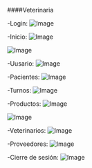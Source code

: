 ####Veterinaria

-Login:
![Image](https://github.com/user-attachments/assets/1e186478-a2ff-4fe8-a3b5-3d23d7fb262c)

-Inicio:
![Image](https://github.com/user-attachments/assets/41d7166d-4760-4fd5-8157-54a8d26ae4e3)

![Image](https://github.com/user-attachments/assets/2f246da6-fd18-4fcf-a431-347c17e5724a)

-Uusario:
![Image](https://github.com/user-attachments/assets/092b4bc5-6914-45df-ad26-5ec7ff61c3dd)

-Pacientes:
![Image](https://github.com/user-attachments/assets/f690c6be-c45c-4b13-af51-76ea20bee3aa)

-Turnos:
![Image](https://github.com/user-attachments/assets/7d4296bc-afb3-4b41-9d53-3b5db4a647e0)

-Productos:
![Image](https://github.com/user-attachments/assets/188e4d36-7762-4d68-9187-7a833a9776eb)

![Image](https://github.com/user-attachments/assets/f9a49e9c-d22d-4803-9662-3ff2bda8e422)

-Veterinarios:
![Image](https://github.com/user-attachments/assets/23c6e55c-67db-463f-b37c-dcece6a3e55b)

-Proveedores:
![Image](https://github.com/user-attachments/assets/8860bdf4-af19-4dfb-bf1d-ee178795ce78)

-Cierre de sesión:
![Image](https://github.com/user-attachments/assets/05c34e7b-97ae-4de2-9afc-0b229410d8ef)
